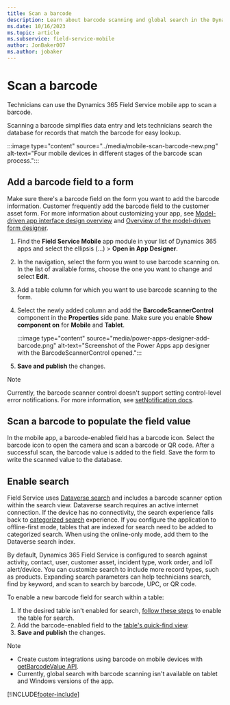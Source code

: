 ```yaml
---
title: Scan a barcode
description: Learn about barcode scanning and global search in the Dynamics 365 Field Service mobile app.
ms.date: 10/16/2023
ms.topic: article
ms.subservice: field-service-mobile
author: JonBaker007
ms.author: jobaker
---
```


# Scan a barcode

Technicians can use the Dynamics 365 Field Service mobile app to scan a barcode.

Scanning a barcode simplifies data entry and lets technicians search the database for records that match the barcode for easy lookup.

:::image type="content" source="../media/mobile-scan-barcode-new.png" alt-text="Four mobile devices in different stages of the barcode scan process.":::

## Add a barcode field to a form

Make sure there's a barcode field on the form you want to add the barcode information. Customer frequently add the barcode field to the customer asset form. For more information about customizing your app, see [Model-driven app interface design overview](/power-apps/maker/model-driven-apps/app-interface-design-overview) and [Overview of the model-driven form designer](/power-apps/maker/model-driven-apps/form-designer-overview).

1. Find the **Field Service Mobile** app module in your list of Dynamics 365 apps and select the ellipsis (&hellip;) > **Open in App Designer**.

1. In the navigation, select the form you want to use barcode scanning on. In the list of available forms, choose the one you want to change and select **Edit**.

1. Add a table column for which you want to use barcode scanning to the form.

1. Select the newly added column and add the **BarcodeScannerControl** component in the **Properties** side pane. Make sure you enable **Show component on** for **Mobile** and **Tablet**.

   :::image type="content" source="media/power-apps-designer-add-barcode.png" alt-text="Screenshot of the Power Apps app designer with the BarcodeScannerControl opened.":::

1. **Save and publish** the changes.

> [!NOTE]
> Currently, the barcode scanner control doesn't support setting control-level error notifications. For more information, see [setNotification docs](/power-apps/developer/model-driven-apps/clientapi/reference/controls/setnotification).

## Scan a barcode to populate the field value

In the mobile app, a barcode-enabled field has a barcode icon. Select the barcode icon to open the camera and scan a barcode or QR code. After a successful scan, the barcode value is added to the field. Save the form to write the scanned value to the database.

## Enable search

Field Service uses [Dataverse search](/powerapps/mobile/relevance-search-mobile) and includes a barcode scanner option within the search view. Dataverse search requires an active internet connection. If the device has no connectivity, the search experience falls back to [categorized search](/powerapps/user/quick-find) experience. If you configure the application to offline-first mode, tables that are indexed for search need to be added to categorized search. When using the online-only mode, add them to the Dataverse search index.

By default, Dynamics 365 Field Service is configured to search against activity, contact, user, customer asset, incident type, work order, and IoT alert/device. You can customize search to include more record types, such as products. Expanding search parameters can help technicians search, find by keyword, and scan to search by barcode, UPC, or QR code.

To enable a new barcode field for search within a table:

1. If the desired table isn't enabled for search, [follow these steps](/power-platform/admin/configure-relevance-search-organization#select-tables-for-dataverse-search) to enable the table for search. 
2. Add the barcode-enabled field to the [table's quick-find view](/power-platform/admin/configure-relevance-search-organization#select-searchable-fields-and-filters-for-each-table).
3. **Save and publish** the changes.

> [!NOTE]
>
> - Create custom integrations using barcode on mobile devices with [getBarcodeValue API](/power-apps/developer/model-driven-apps/clientapi/reference/xrm-device/getbarcodevalue).
> - Currently, global search with barcode scanning isn't available on tablet and Windows versions of the app.

[!INCLUDE[footer-include](../../includes/footer-banner.md)]
